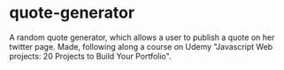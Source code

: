 # quote-generator
A random quote generator, which allows a user to publish a quote on her twitter page. Made, following along a course on Udemy "Javascript Web projects: 20 Projects to Build Your Portfolio".
